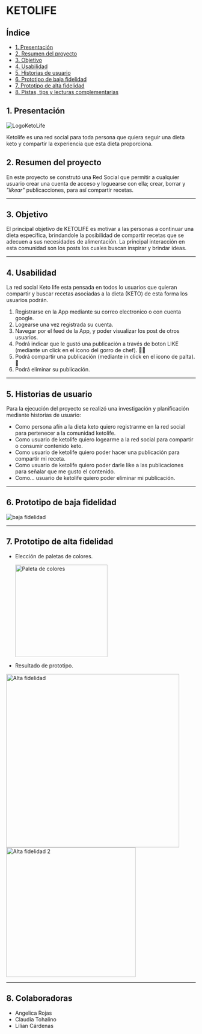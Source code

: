# KETOLIFE 

## Índice

* [1. Presentación](#1-presentación)
* [2. Resumen del proyecto](#2-resumen-del-proyecto)
* [3. Objetivo](#3-objetivo)
* [4. Usabilidad](#4-usabilidad)
* [5. Historias de usuario](#5-historias-de-usuario-)
* [6. Prototipo de baja fidelidad](#6-prototipo-de-baja-fidelidad)
* [7. Prototipo de alta fidelidad](#7-Prototipo-de-alta-fidelidad)
* [8. Pistas, tips y lecturas complementarias](#8-pistas-tips-y-lecturas-complementarias)

## 1. Presentación

![LogoKetoLife](https://github.com/Liliancardenas/DEV006-data-loversRickandMorty/assets/127140327/9c614bdf-f063-46ef-9235-eebc9ca4042a)

Ketolife es una red social para toda persona que quiera seguir una dieta keto y compartir la experiencia que esta dieta proporciona.


## 2. Resumen del proyecto

En este proyecto se construtó una Red Social que permitir a cualquier usuario crear una cuenta de acceso
y loguearse con ella; crear, borrar y _"likear"_ publicacciones, para así compartir recetas. 
*** 


## 3. Objetivo

El principal objetivo de KETOLIFE es motivar a las personas a continuar una dieta específica, brindandole la posibilidad de compartir recetas que se adecuen a sus necesidades de alimentación. La principal interacción en esta comunidad son los posts los cuales buscan inspirar y brindar ideas. 
***


## 4. Usabilidad

La red social Keto life esta pensada en todos lo usuarios que quieran compartir y buscar recetas asociadas a la dieta (KETO)  de esta forma los usuarios podrán.
1. Registrarse en la App mediante su correo electronico o con cuenta google.
2. Logearse una vez registrada su cuenta.
3. Navegar por el feed de la App, y poder visualizar los post de otros usuarios.
4. Podrá indicar que le gustó una publicación a través de boton LIKE (mediante un click en el icono del gorro de chef). 👩‍🍳
5. Podrá compartir una publicación (mediante in click en el icono de palta). 🥑
6. Podrá eliminar su publicación. 
***


## 5. Historias de usuario 

Para la ejecución del proyecto se realizó una investigación y planificación mediante historias de usuario: 
* Como persona afín a la dieta keto quiero registrarme en la red social para pertenecer a la comunidad ketolife.
* Como usuario de ketolife quiero logearme a la red social para compartir o consumir contenido keto.
* Como usuario de ketolife quiero poder hacer una publicación para compartir mi receta.
* Como usuario de ketolife quiero poder darle like a las publicaciones para señalar que me gusto el contenido.
* Como… usuario de ketolife quiero poder eliminar mi publicación.
***


## 6. Prototipo de baja fidelidad 

![baja fidelidad](https://github.com/Liliancardenas/DEV006-social-network.github.io/assets/127140327/277954fc-cff4-4c64-b025-d38b48ab4150)

***


## 7. Prototipo de alta fidelidad 
* Elección de paletas de colores.

    <img width="245" alt="Paleta de colores" src="https://github.com/Liliancardenas/DEV006-social-network.github.io/assets/127140327/7d2d1f99-fcff-486b-a279-0721341af464">

* Resultado de prototipo.

<img width="460" alt="Alta fidelidad" src="https://github.com/Liliancardenas/DEV006-social-network.github.io/assets/127140327/0e18fe09-83e9-47fd-a494-c3ec211a4d31">

<img width="344" alt="Alta fidelidad 2" src="https://github.com/Liliancardenas/DEV006-social-network.github.io/assets/127140327/22147b3d-44a8-43f9-94dc-442e2b82bb8e">

***


## 8. Colaboradoras 

* Angelica Rojas
* Claudia Tohalino
* Lilian Cárdenas







